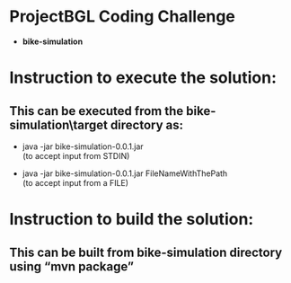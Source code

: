 # ProjectBGL Coding Challenge
* **bike-simulation**

# Instruction to execute the solution:
## This can be executed from the bike-simulation\target directory as:
* java -jar bike-simulation-0.0.1.jar	
	(to accept input from STDIN)
	
* java -jar bike-simulation-0.0.1.jar FileNameWithThePath	
	(to accept input from a FILE)

# Instruction to build the solution:
## This can be built from bike-simulation directory using “mvn package”

